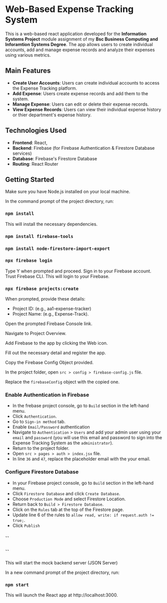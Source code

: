 # Web-Based Expense Tracking System 

This is a web-based react application developed for the **Information Systems Project** module assignment of my **Bsc Business Computing and Inforamtion Systems Degree**. The app allows users to create individual accounts, add and manage expense records and analyze their expenses using various metrics. 

## Main Features
- **Create User Accounts**: Users can create individual accounts to access the Expense Tracking platform.
- **Add Expense**: Users create expense records and add them to the system.
- **Manage Expense**: Users can edit or delete their expense records.
- **View Expense Records**: Users can view their individual expense history or thier department's expense history.

## Technologies Used
- **Frontend**: React, 
- **Backend**: Firebase (for Firebase Authentication & Firestore Database services)
- **Database**: Firebase's Firestore Database
- **Routing**: React Router

## Getting Started

Make sure you have Node.js installed on your local machine.

In the command prompt of the project directory, run:

### `npm install`
This will install the necessary dependencies. 

### `npm install firebase-tools`
### `npm install node-firestore-import-export`
### `npx firebase login`
Type Y when prompted and proceed. Sign in to your Firebase account. Trust Firebase CLI.
This will login to your Firebase.

### `npx firebase projects:create`
When prompted, provide these details:
- Project ID: (e.g., aa1-expense-tracker)
- Project Name: (e.g., Expense-Track).

Open the prompted Firebase Console link.

Navigate to Project Overview.

Add Firebase to the app by clicking the Web icon.

Fill out the necessary detail and register the app.

Copy the Firebase Config Object provided.

In the project folder, open `src > config > firebase-config.js` file.

Replace the `firebaseConfig` object with the copied one. 

### Enable Authentication in Firebase

- In the frebase project console, go to `Build` section in the left-hand menu. 
- Click `Authentication`. 
- Go to `Sign-in method` tab.
- Enable `Email/Password` authentication
- Navigate to `Authentication` > `Users` and add your admin user using your `email` and `password` (you will use this email and password to sign into the Expense Tracking System as the `administrator`).
- Return to the project folder.
- Open `src > pages > auth > index.jsx` file.
- In line `36` and `47`, replace the placeholder email with the your email.

### Configure Firestore Database

- In your Firebase project console, go to `Build` section in the left-hand menu. 
- Click `Firestore Database` and click `Create Database`.
- Choose `Production Mode` and select Firestore Location. 
- Return back to `Build > Firestore Database`.
- Click on the `Rules` tab at the top of the Firestore page.
- Update line 6 of the rules to `allow read, write: if request.auth != true;`.
- Click `Publish`
### ``
### ``
This will start the mock backend server (JSON Server)

In a new command prompt of the project directory, run:

### `npm start`
This will launch the React app at http://localhost:3000.